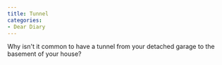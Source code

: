 ```yaml
---
title: Tunnel
categories:
- Dear Diary
---
```


Why isn't it common to have a tunnel from your detached garage to the basement of your house?
